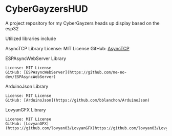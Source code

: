 # CyberGayzersHUD
A project repository for my CyberGayzers heads up display based on the esp32

Utilized libraries include

AsyncTCP Library
    License: MIT License
    GitHub: [AsyncTCP](https://github.com/me-no-dev/AsyncTCP)
    
ESPAsyncWebServer Library

    License: MIT License
    GitHub: [ESPAsyncWebServer](https://github.com/me-no-dev/ESPAsyncWebServer)

ArduinoJson Library

    License: MIT License
    GitHub: [ArduinoJson](https://github.com/bblanchon/ArduinoJson)
    
LovyanGFX Library

    License: MIT License
    GitHub: [LovyanGFX](https://github.com/lovyan03/LovyanGFX)https://github.com/lovyan03/LovyanGFX
